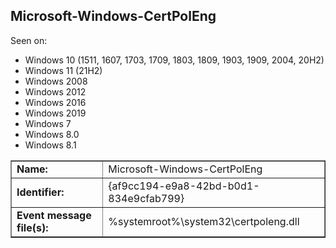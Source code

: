 ## Microsoft-Windows-CertPolEng

Seen on:
* Windows 10 (1511, 1607, 1703, 1709, 1803, 1809, 1903, 1909, 2004, 20H2)
* Windows 11 (21H2)
* Windows 2008
* Windows 2012
* Windows 2016
* Windows 2019
* Windows 7
* Windows 8.0
* Windows 8.1

<table border="1" class="docutils">
  <tbody>
    <tr>
      <td><b>Name:</b></td>
      <td>Microsoft-Windows-CertPolEng</td>
    </tr>
    <tr>
      <td><b>Identifier:</b></td>
      <td>{af9cc194-e9a8-42bd-b0d1-834e9cfab799}</td>
    </tr>
    <tr>
      <td><b>Event message file(s):</b></td>
      <td>%systemroot%\system32\certpoleng.dll</td>
    </tr>
  </tbody>
</table>

&nbsp;


